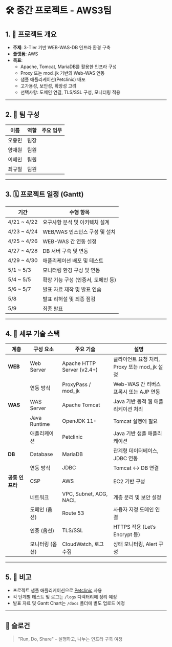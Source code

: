 # 🛠️ 중간 프로젝트 - AWS3팀

## 1. 🧭 프로젝트 개요

- **주제**: 3-Tier 기반 WEB-WAS-DB 인프라 환경 구축
- **플랫폼**: AWS
- **목표**:
  - Apache, Tomcat, MariaDB를 활용한 인프라 구성
  - Proxy 또는 mod_jk 기반의 Web-WAS 연동
  - 샘플 애플리케이션(Petclinic) 배포
  - 고가용성, 보안성, 확장성 고려
  - 선택사항: 도메인 연결, TLS/SSL 구성, 모니터링 적용

---

## 2. 👥 팀 구성

| 이름 | 역할 | 주요 업무 |
|------|------|-----------|
| 오종민 | 팀장 |
| 양재원 | 팀원 |
| 이혜민 | 팀원 |
| 최규철 | 팀원 |

---

## 3. 🗓️ 프로젝트 일정 (Gantt)

| 기간 | 수행 항목 |
|-----------|------|
| 4/21 ~ 4/22 | 요구사항 분석 및 아키텍처 설계|
| 4/23 ~ 4/24 | WEB/WAS 인스턴스 구성 및 설치 |
| 4/25 ~ 4/26 | WEB-WAS 간 연동 설정 |
| 4/27 ~ 4/28| DB 서버 구축 및 연동 |
| 4/29 ~ 4/30 | 애플리케이션 배포 및 테스트 |
| 5/1 ~ 5/3 | 모니터링 환경 구성 및 연동 |
| 5/4 ~ 5/5 | 확장 기능 구성 (인증서, 도메인 등) |
| 5/6 ~ 5/7 | 발표 자료 제작 및 발표 연습 |
| 5/8 | 발표 리허설 및 최종 점검 |
| 5/9 | 최종 발표 |

---

## 4. 🧰 세부 기술 스택

| 계층 | 구성 요소 | 주요 기술 | 설명 |
|------|-----------|------------|------|
| **WEB** | Web Server | Apache HTTP Server (v2.4+) | 클라이언트 요청 처리, Proxy 또는 mod_jk 설정 |
|  | 연동 방식 | ProxyPass / mod_jk | Web-WAS 간 리버스 프록시 또는 AJP 연동 |
| **WAS** | WAS Server | Apache Tomcat | Java 기반 동적 웹 애플리케이션 처리 |
|  | Java Runtime | OpenJDK 11+ | Tomcat 실행에 필요 |
|  | 애플리케이션 | Petclinic | Java 기반 샘플 애플리케이션 |
| **DB** | Database | MariaDB | 관계형 데이터베이스, JDBC 연동 |
|  | 연동 방식 | JDBC | Tomcat <-> DB 연결 |
| **공통 인프라** | CSP | AWS | EC2 기반 구성 |
|  | 네트워크 | VPC, Subnet, ACG, NACL | 계층 분리 및 보안 설정 |
|  | 도메인 (옵션) | Route 53 | 사용자 지정 도메인 연결 |
|  | 인증 (옵션) | TLS/SSL | HTTPS 적용 (Let’s Encrypt 등) |
|  | 모니터링 (옵션) | CloudWatch, 로그 수집 | 상태 모니터링, Alert 구성 |

---

## 5. 📌 비고

- 프로젝트 샘플 애플리케이션으로 [Petclinic](https://github.com/spring-projects/spring-petclinic) 사용
- 각 단계별 테스트 및 로그는 `/logs` 디렉터리에 정리 예정
- 발표 자료 및 Gantt Chart는 `/docs` 폴더에 별도 업로드 예정

---

## 🔗 슬로건

> "Run, Do, Share" – 실행하고, 나누는 인프라 구축 여정
